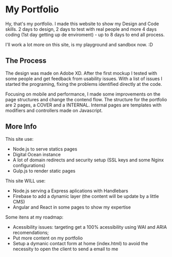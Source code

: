 # My Portfolio

Hy, that's my portfolio. I made this website to show my Design and Code skills. 2 days to design, 2 days to test with real people and more 4 days coding (1st day getting up de enviroment) - up to 8 days to end all process.

I'll work a lot more on this site, is my playground and sandbox now. :D

## The Process

The design was made on Adobe XD. After the first mockup I tested with some people and get feedback from usability issues. With a list of issues I started the programing, fixing the problems identified directly at the code. 

Focusing on mobile and performance, I made some improvements on the page structures and change the contend flow. The structure for the portfolio are 2 pages, a COVER and a INTERNAL. Internal pages are templates with modifiers and controllers made on Javascript. 


## More Info

This site use: 

* Node.js to serve statics pages
* Digital Ocean instance
* A lot of domain redirects and security setup (SSL keys and some Nginx configurations)
* Gulp.js to render static pages

This site WILL use: 

* Node.js serving a Express aplications with Handlebars
* Firebase to add a dynamic layer (the content will be update by a little CMS)
* Angular and React in some pages to show my expertise

Some itens at my roadmap: 

* Acessibility issues: targeting get a 100% acessibility using WAI and ARIA recomendations;
* Put more content on my portfolio
* Setup a dymanic contact form at home (index.html) to avoid the necessity to open the client to send a email to me


